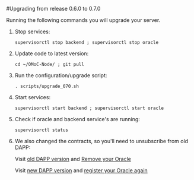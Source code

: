 #Upgrading from release 0.6.0 to 0.7.0

Running the following commands you will upgrade your server.


1. Stop services:

	`supervisorctl stop backend ; supervisorctl stop oracle`
	
2. Update code to latest version:

	`cd ~/OMoC-Node/ ; git pull`

3. Run the configuration/upgrade script:

	`. scripts/upgrade_070.sh`

4. Start services:

	`supervisorctl start backend ; supervisorctl start oracle`

5. Check if oracle and backend service's are running:

	`supervisorctl status`

6. We also changed the contracts, so you'll need to unsubscribe from old DAPP:

	Visit [old DAPP version](https://oracles.testnet.moneyonchain.com/) and [Remove your Oracle](./removeOracle.html)

	Visit [new DAPP version](https://oracles.testnet.moneyonchain.com/) and [register your Oracle again](./step04.html)
